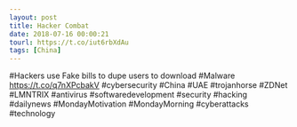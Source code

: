 ```yaml
---
layout: post
title: Hacker Combat
date: 2018-07-16 00:00:21
tourl: https://t.co/iut6rbXdAu
tags: [China]
---
```

#Hackers use Fake bills to dupe users to download #Malware https://t.co/q7nXPcbakV
#cybersecurity #China #UAE #trojanhorse #ZDNet #LMNTRIX #antivirus #softwaredevelopment #security #hacking #dailynews #MondayMotivation #MondayMorning #cyberattacks #technology
